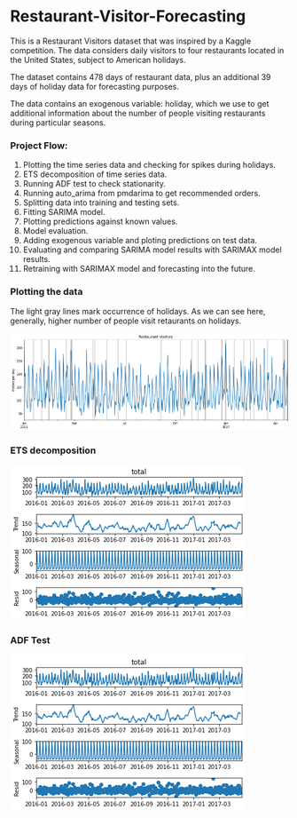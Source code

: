 # Restaurant-Visitor-Forecasting

This is a Restaurant Visitors dataset that was inspired by a Kaggle competition. The data considers daily visitors to four restaurants located in the United States, subject to American holidays. 

The dataset contains 478 days of restaurant data, plus an additional 39 days of holiday data for forecasting purposes.

The data contains an exogenous variable: holiday, which we use to get additional information about the number of people visiting restaurants during particular seasons.

### Project Flow:

<ol>
 <li>Plotting the time series data and checking for spikes during holidays.</li>
 <li>ETS decomposition of time series data.</li>
 <li>Running ADF test to check stationarity.</li>
 <li>Running auto_arima from pmdarima to get recommended orders.</li>
 <li>Splitting data into training and testing sets.</li>
 <li>Fitting SARIMA model.</li>
 <li>Plotting predictions against known values.</li>
 <li>Model evaluation.</li>
 <li>Adding exogenous variable and ploting predictions on test data.</li>
 <li>Evaluating and comparing SARIMA model results with SARIMAX model results.</li>
 <li>Retraining with SARIMAX model and forecasting into the future.</li>
</ol>

### Plotting the data

The light gray lines mark occurrence of holidays.
As we can see here, generally, higher number of people visit retaurants on holidays.

<img src="restaurant_visitor_spikes.png" alt="Data"/>

### ETS decomposition

<img src="ets_decomposition.png" alt="Data"/>

### ADF Test

<img src="ets_decomposition.png" alt="Data"/>


 
